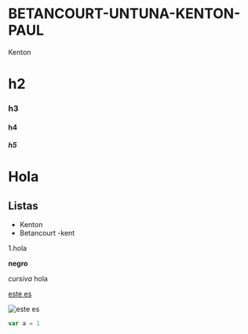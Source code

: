 # BETANCOURT-UNTUNA-KENTON-PAUL
Kenton
# h2
### h3
#### h4
##### h5
<h1>Hola</h1>

## Listas
   - Kenton
   - Betancourt   -kent
   
 1.hola

**negro**

*cursiva*
hola

[este es](https://www.facebook.com/)

![este es](https://www.100cia.site/media/k2/items/cache/ec46fcda4b88e2064437c26396403b6f_M.jpg)

```javascript
var a = 1
```
